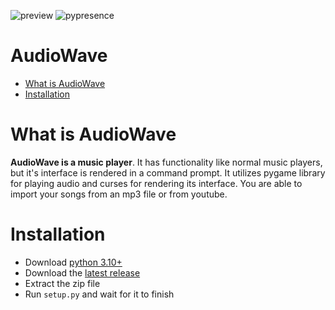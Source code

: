 ![preview](https://github.com/xellu/audiowave/assets/83588955/ac74248d-29ab-4a2d-a85f-236e271bd76e)
![pypresence](https://img.shields.io/badge/using-pypresence-00bb88.svg?style=for-the-badge&logo=discord)

# AudioWave
- [What is AudioWave](<#what-is-audiowave>)
- [Installation](<#installation>)

# What is AudioWave
**AudioWave is a music player**. It has functionality like normal music players, but it's interface is rendered in a command prompt.
It utilizes pygame library for playing audio and curses for rendering its interface. You are able to import your songs from an mp3 file
or from youtube.

# Installation
- Download [python 3.10+](<https://www.python.org/downloads/>)
- Download the [latest release](<https://github.com/xellu/audiowave/releases>)
- Extract the zip file
- Run `setup.py` and wait for it to finish
